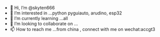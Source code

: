 - 👋 Hi, I’m @skyten666
- 👀 I’m interested in ...python pyguiauto, arudino, esp32 
- 🌱 I’m currently learning ...all
- 💞️ I’m looking to collaborate on ...
- 📫 How to reach me ...from china , connect with me on wechat:accgt3

<!---
skyten666/skyten666 is a ✨ special ✨ repository because its `README.md` (this file) appears on your GitHub profile.
You can click the Preview link to take a look at your changes.
--->
